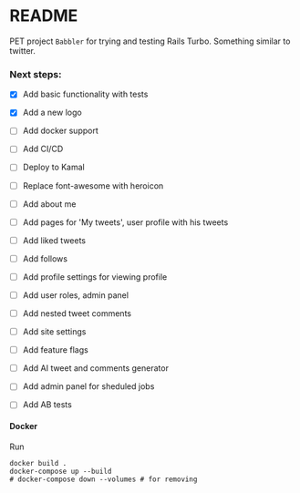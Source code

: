 # README

PET project `Babbler` for trying and testing Rails Turbo.
Something similar to twitter.

### Next steps:
- [x] Add basic functionality with tests
- [x] Add a new logo
- [ ] Add docker support
- [ ] Add CI/CD
- [ ] Deploy to Kamal
- [ ] Replace font-awesome with heroicon
- [ ] Add about me
- [ ] Add pages for 'My tweets', user profile with his tweets
- [ ] Add liked tweets
- [ ] Add follows
- [ ] Add profile settings for viewing profile
- [ ] Add user roles, admin panel
- [ ] Add nested tweet comments
- [ ] Add site settings
- [ ] Add feature flags
- [ ] Add AI tweet and comments generator
- [ ] Add admin panel for sheduled jobs
- [ ] Add AB tests


#### Docker
Run
```
docker build .
docker-compose up --build
# docker-compose down --volumes # for removing
```